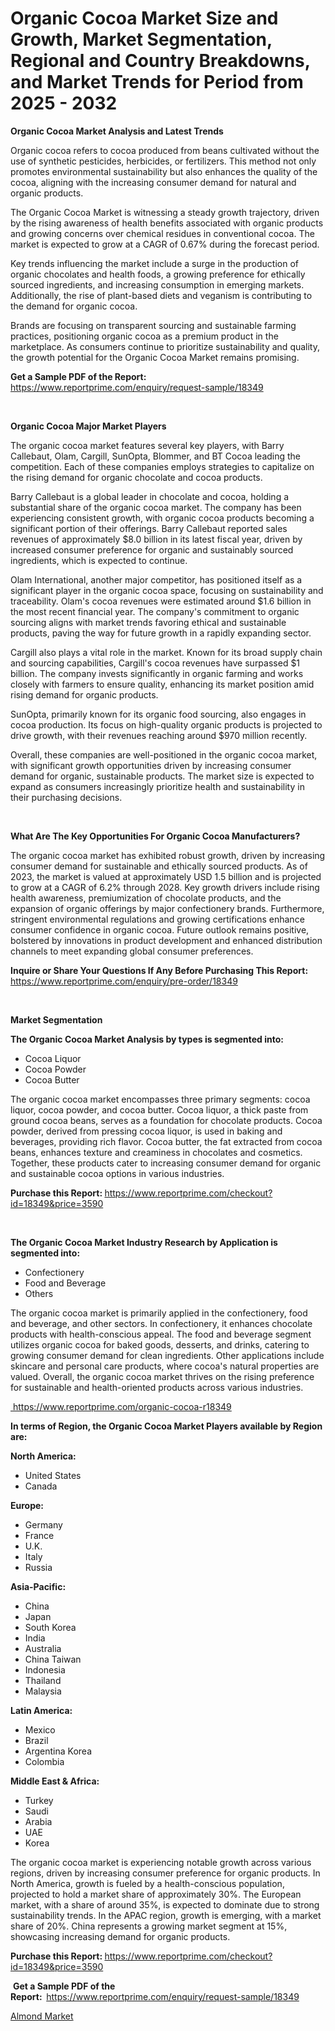 <p><h1>Organic Cocoa Market Size and Growth, Market Segmentation, Regional and Country Breakdowns, and Market Trends for Period from 2025 -  2032</h1></p><p><strong>Organic Cocoa Market Analysis and Latest Trends</strong></p>
<p><p>Organic cocoa refers to cocoa produced from beans cultivated without the use of synthetic pesticides, herbicides, or fertilizers. This method not only promotes environmental sustainability but also enhances the quality of the cocoa, aligning with the increasing consumer demand for natural and organic products. </p><p>The Organic Cocoa Market is witnessing a steady growth trajectory, driven by the rising awareness of health benefits associated with organic products and growing concerns over chemical residues in conventional cocoa. The market is expected to grow at a CAGR of 0.67% during the forecast period. </p><p>Key trends influencing the market include a surge in the production of organic chocolates and health foods, a growing preference for ethically sourced ingredients, and increasing consumption in emerging markets. Additionally, the rise of plant-based diets and veganism is contributing to the demand for organic cocoa. </p><p>Brands are focusing on transparent sourcing and sustainable farming practices, positioning organic cocoa as a premium product in the marketplace. As consumers continue to prioritize sustainability and quality, the growth potential for the Organic Cocoa Market remains promising.</p></p>
<p><strong>Get a Sample PDF of the Report:&nbsp;</strong> <a href="https://www.reportprime.com/enquiry/request-sample/18349?utm_campaign=2488&utm_medium=2&utm_source=Github&utm_content=ia&utm_term=19032025&utm_id=organic-cocoa">https://www.reportprime.com/enquiry/request-sample/18349</a></p>
<p>&nbsp;</p>
<p><strong>Organic Cocoa Major Market Players</strong></p>
<p><p>The organic cocoa market features several key players, with Barry Callebaut, Olam, Cargill, SunOpta, Blommer, and BT Cocoa leading the competition. Each of these companies employs strategies to capitalize on the rising demand for organic chocolate and cocoa products.</p><p>Barry Callebaut is a global leader in chocolate and cocoa, holding a substantial share of the organic cocoa market. The company has been experiencing consistent growth, with organic cocoa products becoming a significant portion of their offerings. Barry Callebaut reported sales revenues of approximately $8.0 billion in its latest fiscal year, driven by increased consumer preference for organic and sustainably sourced ingredients, which is expected to continue.</p><p>Olam International, another major competitor, has positioned itself as a significant player in the organic cocoa space, focusing on sustainability and traceability. Olam's cocoa revenues were estimated around $1.6 billion in the most recent financial year. The company's commitment to organic sourcing aligns with market trends favoring ethical and sustainable products, paving the way for future growth in a rapidly expanding sector.</p><p>Cargill also plays a vital role in the market. Known for its broad supply chain and sourcing capabilities, Cargill's cocoa revenues have surpassed $1 billion. The company invests significantly in organic farming and works closely with farmers to ensure quality, enhancing its market position amid rising demand for organic products.</p><p>SunOpta, primarily known for its organic food sourcing, also engages in cocoa production. Its focus on high-quality organic products is projected to drive growth, with their revenues reaching around $970 million recently.</p><p>Overall, these companies are well-positioned in the organic cocoa market, with significant growth opportunities driven by increasing consumer demand for organic, sustainable products. The market size is expected to expand as consumers increasingly prioritize health and sustainability in their purchasing decisions.</p></p>
<p>&nbsp;</p>
<p><strong>What Are The Key Opportunities For Organic Cocoa Manufacturers?</strong></p>
<p><p>The organic cocoa market has exhibited robust growth, driven by increasing consumer demand for sustainable and ethically sourced products. As of 2023, the market is valued at approximately USD 1.5 billion and is projected to grow at a CAGR of 6.2% through 2028. Key growth drivers include rising health awareness, premiumization of chocolate products, and the expansion of organic offerings by major confectionery brands. Furthermore, stringent environmental regulations and growing certifications enhance consumer confidence in organic cocoa. Future outlook remains positive, bolstered by innovations in product development and enhanced distribution channels to meet expanding global consumer preferences.</p></p>
<p><strong>Inquire or Share Your Questions If Any Before Purchasing This Report:</strong> <a href="https://www.reportprime.com/enquiry/pre-order/18349?utm_campaign=2488&utm_medium=2&utm_source=Github&utm_content=ia&utm_term=19032025&utm_id=organic-cocoa">https://www.reportprime.com/enquiry/pre-order/18349</a></p>
<p>&nbsp;</p>
<p><strong>Market Segmentation</strong></p>
<p><strong>The Organic Cocoa Market Analysis by types is segmented into:</strong></p>
<p><ul><li>Cocoa Liquor</li><li>Cocoa Powder</li><li>Cocoa Butter</li></ul></p>
<p><p>The organic cocoa market encompasses three primary segments: cocoa liquor, cocoa powder, and cocoa butter. Cocoa liquor, a thick paste from ground cocoa beans, serves as a foundation for chocolate products. Cocoa powder, derived from pressing cocoa liquor, is used in baking and beverages, providing rich flavor. Cocoa butter, the fat extracted from cocoa beans, enhances texture and creaminess in chocolates and cosmetics. Together, these products cater to increasing consumer demand for organic and sustainable cocoa options in various industries.</p></p>
<p><strong>Purchase this Report:&nbsp;</strong><a href="https://www.reportprime.com/checkout?id=18349&price=3590&utm_campaign=2488&utm_medium=2&utm_source=Github&utm_content=ia&utm_term=19032025&utm_id=organic-cocoa">https://www.reportprime.com/checkout?id=18349&price=3590</a></p>
<p>&nbsp;</p>
<p><strong>The Organic Cocoa Market Industry Research by Application is segmented into:</strong></p>
<p><ul><li>Confectionery</li><li>Food and Beverage</li><li>Others</li></ul></p>
<p><p>The organic cocoa market is primarily applied in the confectionery, food and beverage, and other sectors. In confectionery, it enhances chocolate products with health-conscious appeal. The food and beverage segment utilizes organic cocoa for baked goods, desserts, and drinks, catering to growing consumer demand for clean ingredients. Other applications include skincare and personal care products, where cocoa's natural properties are valued. Overall, the organic cocoa market thrives on the rising preference for sustainable and health-oriented products across various industries.</p></p>
<p><a href="https://www.reportprime.com/organic-cocoa-r18349?utm_campaign=2488&utm_medium=2&utm_source=Github&utm_content=ia&utm_term=19032025&utm_id=organic-cocoa">&nbsp;https://www.reportprime.com/organic-cocoa-r18349</a></p>
<p><strong>In terms of Region, the Organic Cocoa Market Players available by Region are:</strong></p>
<p>
    <p> <strong> North America: </strong>
        <ul>
            <li>United States</li>
            <li>Canada</li>
        </ul>
        </p> 
    <p> <strong> Europe: </strong>
        <ul>
            <li>Germany</li>
            <li>France</li>
            <li>U.K.</li>
            <li>Italy</li>
            <li>Russia</li>
        </ul>
        </p> 
    <p> <strong> Asia-Pacific: </strong>
        <ul>
            <li>China</li>
            <li>Japan</li>
            <li>South Korea</li>
            <li>India</li>
            <li>Australia</li>
            <li>China Taiwan</li>
            <li>Indonesia</li>
            <li>Thailand</li>
            <li>Malaysia</li>
        </ul>
        </p> 
    <p> <strong> Latin America: </strong>
        <ul>
            <li>Mexico</li>
            <li>Brazil</li>
            <li>Argentina Korea</li>
            <li>Colombia</li>
        </ul>
        </p> 
    <p> <strong> Middle East & Africa: </strong>
        <ul>
            <li>Turkey</li>
            <li>Saudi</li>
            <li>Arabia</li>
            <li>UAE</li>
            <li>Korea</li>
        </ul>
    </p>
    </p>
<p><p>The organic cocoa market is experiencing notable growth across various regions, driven by increasing consumer preference for organic products. In North America, growth is fueled by a health-conscious population, projected to hold a market share of approximately 30%. The European market, with a share of around 35%, is expected to dominate due to strong sustainability trends. In the APAC region, growth is emerging, with a market share of 20%. China represents a growing market segment at 15%, showcasing increasing demand for organic products.</p></p>
<p><strong>Purchase this Report: </strong><a href="https://www.reportprime.com/checkout?id=18349&price=3590&utm_campaign=2488&utm_medium=2&utm_source=Github&utm_content=ia&utm_term=19032025&utm_id=organic-cocoa">https://www.reportprime.com/checkout?id=18349&price=3590</a></p>
<p>&nbsp;<strong>Get a Sample PDF of the Report:&nbsp;&nbsp;</strong><a href="https://www.reportprime.com/enquiry/request-sample/18349?utm_campaign=2488&utm_medium=2&utm_source=Github&utm_content=ia&utm_term=19032025&utm_id=organic-cocoa">https://www.reportprime.com/enquiry/request-sample/18349</a></p>
<p><strong></strong></p>
<p><p><a href="https://github.com/sherikacas30/Market-Research-Report-List-1/blob/main/almond-market.md?utm_campaign=2488&utm_medium=2&utm_source=Github&utm_content=ia&utm_term=19032025&utm_id=organic-cocoa">Almond Market</a></p></p>